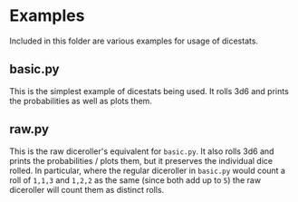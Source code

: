 # Examples

Included in this folder are various examples for usage of dicestats.

## basic.py

This is the simplest example of dicestats being used. It rolls 3d6 and prints the probabilities as well as plots them.

## raw.py

This is the raw diceroller's equivalent for `basic.py`. It also rolls 3d6 and prints the probabilities / plots them, but it preserves the individual dice rolled. In particular, where the regular diceroller in `basic.py` would count a roll of `1,1,3` and `1,2,2` as the same (since both add up to `5`) the raw diceroller will count them as distinct rolls.
